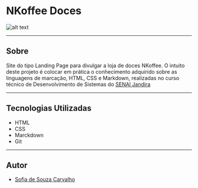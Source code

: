# NKoffee Doces

![alt text](./img/Captura%20de%20Tela%202024-09-11%20%C3%A0s%2017.03.55.png)

___

## Sobre
Site do tipo Landing Page para divulgar a loja de doces NKoffee. O intuito deste projeto é colocar em prática o conhecimento adquirido sobre as linguagens de marcação, HTML, CSS e Markdown, realizadas no curso técnico de Desenvolvimento de Sistemas do [SENAI Jandira](https://sp.senai.br/unidade/jandira/)

___

## Tecnologias Utilizadas
- HTML
- CSS
- Marckdown
- Git
___

## Autor
- [Sofia de Souza Carvalho](https://www.linkedin.com/in/sofia-de-souza-carvalho-ba800b29b/)